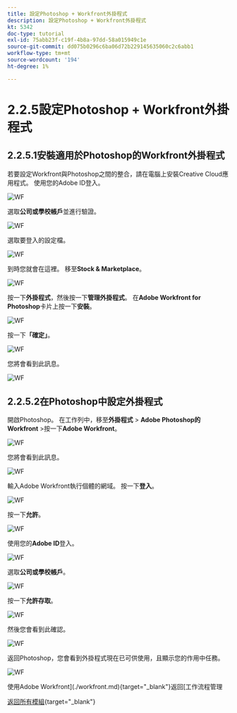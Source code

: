 ```yaml
---
title: 設定Photoshop + Workfront外掛程式
description: 設定Photoshop + Workfront外掛程式
kt: 5342
doc-type: tutorial
exl-id: 75abb23f-c19f-4b8a-97dd-58a015949c1e
source-git-commit: dd075b0296c6ba06d72b229145635060c2c6abb1
workflow-type: tm+mt
source-wordcount: '194'
ht-degree: 1%

---
```


# 2.2.5設定Photoshop + Workfront外掛程式

## 2.2.5.1安裝適用於Photoshop的Workfront外掛程式

若要設定Workfront與Photoshop之間的整合，請在電腦上安裝Creative Cloud應用程式。 使用您的Adobe ID登入。

![WF](./images/wf1.png)

選取&#x200B;**公司或學校帳戶**&#x200B;並進行驗證。

![WF](./images/wf2.png)

選取要登入的設定檔。

![WF](./images/wf3.png)

到時您就會在這裡。 移至&#x200B;**Stock &amp; Marketplace**。

![WF](./images/wf4.png)

按一下&#x200B;**外掛程式**，然後按一下&#x200B;**管理外掛程式**。 在&#x200B;**Adobe Workfront for Photoshop**&#x200B;卡片上按一下&#x200B;**安裝**。

![WF](./images/wf5.png)

按一下&#x200B;**「確定」**。

![WF](./images/wf6.png)

您將會看到此訊息。

![WF](./images/wf7.png)

## 2.2.5.2在Photoshop中設定外掛程式

開啟Photoshop。 在工作列中，移至&#x200B;**外掛程式** > **Adobe Photoshop的Workfront** >按一下&#x200B;**Adobe Workfront**。

![WF](./images/wf8.png)

您將會看到此訊息。

![WF](./images/wf9.png)

輸入Adobe Workfront執行個體的網域。 按一下&#x200B;**登入**。

![WF](./images/wf10.png)

按一下&#x200B;**允許**。

![WF](./images/wf11.png)

使用您的&#x200B;**Adobe ID**&#x200B;登入。

![WF](./images/wf12.png)

選取&#x200B;**公司或學校帳戶**。

![WF](./images/wf13.png)

按一下&#x200B;**允許存取**。

![WF](./images/wf14.png)

然後您會看到此確認。

![WF](./images/wf15.png)

返回Photoshop，您會看到外掛程式現在已可供使用，且顯示您的作用中任務。

![WF](./images/wf16.png)

使用Adobe Workfront](./workfront.md){target="_blank"}返回[工作流程管理

[返回所有模組](./../../../overview.md){target="_blank"}
